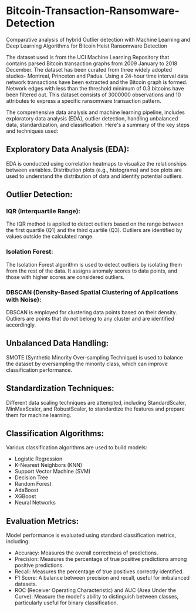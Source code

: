 # Bitcoin-Transaction-Ransomware-Detection

Comparative analysis of hybrid Outlier detection with Machine Learning and Deep Learning Algorithms for Bitcoin Heist Ransomware Detection

The dataset used is from the UCI Machine Learning Repository that contains parsed Bitcoin transaction graphs from 2009 January to 2018 December. The dataset has been curated from three widely adopted studies- Montreal, Princeton and Padua. Using a 24-hour time interval data network transactions have been extracted and the Bitcoin graph is formed. Network edges with less than the threshold minimum of 0.3 bitcoins have been filtered out. This dataset consists of 3000000 observations and 10 attributes to express a specific ransomware transaction pattern. 

The comprehensive data analysis and machine learning pipeline, includes exploratory data analysis (EDA), outlier detection, handling unbalanced data, standardization, and classification. Here's a summary of the key steps and techniques used:

## Exploratory Data Analysis (EDA):

EDA is conducted using correlation heatmaps to visualize the relationships between variables.
Distribution plots (e.g., histograms) and box plots are used to understand the distribution of data and identify potential outliers.

## Outlier Detection:

### IQR (Interquartile Range):

The IQR method is applied to detect outliers based on the range between the first quartile (Q1) and the third quartile (Q3). Outliers are identified by values outside the calculated range.

### Isolation Forest:

The Isolation Forest algorithm is used to detect outliers by isolating them from the rest of the data.
It assigns anomaly scores to data points, and those with higher scores are considered outliers.

### DBSCAN (Density-Based Spatial Clustering of Applications with Noise):

DBSCAN is employed for clustering data points based on their density.
Outliers are points that do not belong to any cluster and are identified accordingly.

## Unbalanced Data Handling:

SMOTE (Synthetic Minority Over-sampling Technique) is used to balance the dataset by oversampling the minority class, which can improve classification performance.

## Standardization Techniques:

Different data scaling techniques are attempted, including StandardScaler, MinMaxScaler, and RobustScaler, to standardize the features and prepare them for machine learning.

## Classification Algorithms:

Various classification algorithms are used to build models:
- Logistic Regression
- K-Nearest Neighbors (KNN)
- Support Vector Machine (SVM)
- Decision Tree
- Random Forest
- AdaBoost
- XGBoost
- Neural Networks

## Evaluation Metrics:

Model performance is evaluated using standard classification metrics, including:
- Accuracy: Measures the overall correctness of predictions.
- Precision: Measures the percentage of true positive predictions among positive predictions.
- Recall: Measures the percentage of true positives correctly identified.
- F1 Score: A balance between precision and recall, useful for imbalanced datasets.
- ROC (Receiver Operating Characteristic) and AUC (Area Under the Curve): Measure the model's ability to distinguish between classes, particularly useful for binary classification.


